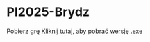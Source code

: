 # PI2025-Brydz
Pobierz grę
[Kliknij tutaj, aby pobrać wersję .exe](https://github.com/maciejmmalecki/PI2025-Brydz/releases/download/v1.0/PI2025-Brydz.zip)
